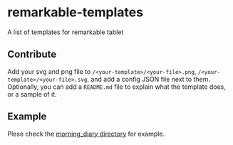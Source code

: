 # remarkable-templates
A list of templates for remarkable tablet

## Contribute
Add your svg and png file to `/<your-template>/<your-file>.png`, `/<your-template>/<your-file>.svg`, and add a config JSON file next to them. Optionally, you can add a `README.md` file to explain what the template does, or a sample of it.

## Example
Plese check the [morning_diary directory](/morning_diary) for example.